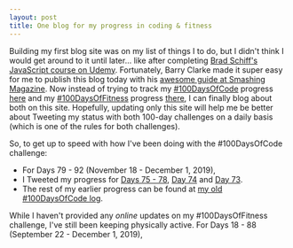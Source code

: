 ```yaml
---
layout: post
title: One blog for my progress in coding & fitness
---
```


Building my first blog site was on my list of things I to do, but I didn't think I would get around to it until later... like after completing [Brad Schiff's JavaScript course on Udemy](https://www.udemy.com/course/learn-javascript-full-stack-from-scratch/). Fortunately, Barry Clarke made it super easy for me to publish this blog today with his [awesome guide at Smashing Magazine](https://www.smashingmagazine.com/2014/08/build-blog-jekyll-github-pages/).  Now instead of trying to track my [#100DaysOfCode](https://www.100daysofcode.com/) progress [here](https://github.com/webdevholland/100-days-of-code/blob/master/log.md#100-days-of-code---log) and my [#100DaysOfFitness](https://www.100daysofx.com/) progress [there](https://docs.google.com/document/d/11T8-AI0RzqrGjwh-CO2cs4mVpR3vsYsXwRTe9I3CGDc/edit?usp=sharing), I can finally blog about both on this site. Hopefully, updating only this site will help me be better about Tweeting my status with both 100-day challenges on a daily basis (which is one of the rules for both challenges).

So, to get up to speed with how I've been doing with the #100DaysOfCode challenge:
* For Days 79 - 92 (November 18 - December 1, 2019), 
* I Tweeted my progress for [Days 75 - 78](https://twitter.com/webdevholland/status/1196278451508056064), [Day 74](https://twitter.com/webdevholland/status/1195027756049993728) and [Day 73](https://twitter.com/webdevholland/status/1194540773313798144).
* The rest of my earlier progress can be found at [my old #100DaysOfCode log](https://github.com/webdevholland/100-days-of-code/blob/master/log.md#100-days-of-code---log).

While I haven't provided any *online* updates on my #100DaysOfFitness challenge, I've still been keeping physically active. For Days 18 - 88 (September 22 - December 1, 2019), 
